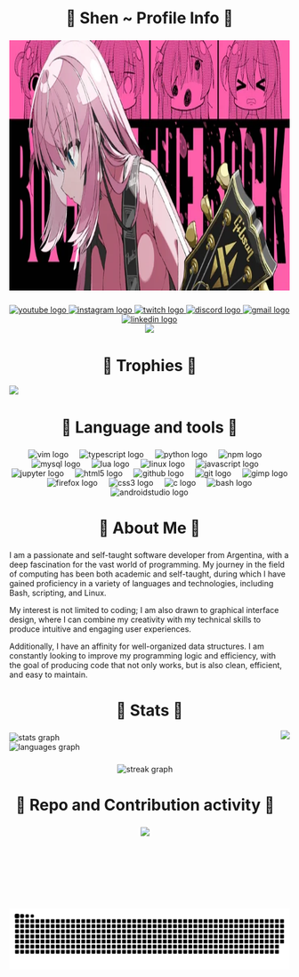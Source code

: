 ###

<h1 align="center">🌸 Shen ~ Profile Info 🌸</h1>

###

<div align="center">
  <img height="450" src="https://raw.githubusercontent.com/Shentxt/NordicBreeze/main/assets/bocchi.webp"  />
</div>

###

<div align="center">
  <a href="https://www.youtube.com/channel/UC2BBmW7bPx5umSY02J1tqmA" target="_blank">
    <img src="https://img.shields.io/static/v1?message=Youtube&logo=youtube&label=&color=FF0000&logoColor=white&labelColor=&style=for-the-badge" height="35" alt="youtube logo"  />
  </a>
  <a href="https://www.instagram.com/settrhig/" target="_blank">
    <img src="https://img.shields.io/static/v1?message=Instagram&logo=instagram&label=&color=E4405F&logoColor=white&labelColor=&style=for-the-badge" height="35" alt="instagram logo"  />
  </a>
  <a href="https://www.twitch.tv/shentty" target="_blank">
    <img src="https://img.shields.io/static/v1?message=Twitch&logo=twitch&label=&color=9146FF&logoColor=white&labelColor=&style=for-the-badge" height="35" alt="twitch logo"  />
  </a>
  <a href="https://discord.com/channels/@me" target="_blank">
    <img src="https://img.shields.io/static/v1?message=Discord&logo=discord&label=&color=7289DA&logoColor=white&labelColor=&style=for-the-badge" height="35" alt="discord logo"  />
  </a>
  <a href="mailto:shenblaskowitz@gmail.com" target="_blank">
    <img src="https://img.shields.io/static/v1?message=Gmail&logo=gmail&label=&color=D14836&logoColor=white&labelColor=&style=for-the-badge" height="35" alt="gmail logo"  />
  </a>
  <a href="https://www.linkedin.com/in/federico-p-065a42217/" target="_blank">
    <img src="https://img.shields.io/static/v1?message=LinkedIn&logo=linkedin&label=&color=0077B5&logoColor=white&labelColor=&style=for-the-badge" height="35" alt="linkedin logo"  />
  </a>
</div>

<div align="center">
  <img src="https://visitor-badge.laobi.icu/badge?page_id=Shentxt.Shentxt&"  />
</div>

###

<h1 align="center">🌸 Trophies 🌸</h1>

![](https://github-profile-trophy.vercel.app/?username=Shentxt&theme=nord&no-frame=true&no-bg=true&margin-w=4)

###

<h1 align="center">🌸 Language and tools 🌸</h1>

###

<div align="center">
  <img src="https://cdn.jsdelivr.net/gh/devicons/devicon/icons/vim/vim-original.svg" height="40" alt="vim logo"  />
  <img width="12" />
  <img src="https://cdn.jsdelivr.net/gh/devicons/devicon/icons/typescript/typescript-original.svg" height="40" alt="typescript logo"  />
  <img width="12" />
  <img src="https://cdn.jsdelivr.net/gh/devicons/devicon/icons/python/python-original.svg" height="40" alt="python logo"  />
  <img width="12" />
  <img src="https://cdn.jsdelivr.net/gh/devicons/devicon/icons/npm/npm-original-wordmark.svg" height="40" alt="npm logo"  />
  <img width="12" />
  <img src="https://cdn.jsdelivr.net/gh/devicons/devicon/icons/mysql/mysql-original.svg" height="40" alt="mysql logo"  />
  <img width="12" />
  <img src="https://cdn.jsdelivr.net/gh/devicons/devicon/icons/lua/lua-original.svg" height="40" alt="lua logo"  />
  <img width="12" />
  <img src="https://cdn.jsdelivr.net/gh/devicons/devicon/icons/linux/linux-original.svg" height="40" alt="linux logo"  />
  <img width="12" />
  <img src="https://cdn.jsdelivr.net/gh/devicons/devicon/icons/javascript/javascript-original.svg" height="40" alt="javascript logo"  />
  <img width="12" />
  <img src="https://cdn.jsdelivr.net/gh/devicons/devicon/icons/jupyter/jupyter-original.svg" height="40" alt="jupyter logo"  />
  <img width="12" />
  <img src="https://cdn.jsdelivr.net/gh/devicons/devicon/icons/html5/html5-original.svg" height="40" alt="html5 logo"  />
  <img width="12" />
  <img src="https://cdn.jsdelivr.net/gh/devicons/devicon/icons/github/github-original.svg" height="40" alt="github logo"  />
  <img width="12" />
  <img src="https://cdn.jsdelivr.net/gh/devicons/devicon/icons/git/git-original.svg" height="40" alt="git logo"  />
  <img width="12" />
  <img src="https://cdn.jsdelivr.net/gh/devicons/devicon/icons/gimp/gimp-original.svg" height="40" alt="gimp logo"  />
  <img width="12" />
  <img src="https://cdn.jsdelivr.net/gh/devicons/devicon/icons/firefox/firefox-original.svg" height="40" alt="firefox logo"  />
  <img width="12" />
  <img src="https://cdn.jsdelivr.net/gh/devicons/devicon/icons/css3/css3-original.svg" height="40" alt="css3 logo"  />
  <img width="12" />
  <img src="https://cdn.jsdelivr.net/gh/devicons/devicon/icons/c/c-original.svg" height="40" alt="c logo"  />
  <img width="12" />
  <img src="https://cdn.jsdelivr.net/gh/devicons/devicon/icons/bash/bash-original.svg" height="40" alt="bash logo"  />
  <img width="12" />
  <img src="https://cdn.jsdelivr.net/gh/devicons/devicon/icons/androidstudio/androidstudio-original.svg" height="40" alt="androidstudio logo"  />
</div>

###

<h1 align="center">🌸 About Me 🌸</h1>

###

I am a passionate and self-taught software developer from Argentina, with a deep fascination for the vast world of programming. My journey in the field of computing has been both academic and self-taught, during which I have gained proficiency in a variety of languages and technologies, including Bash, scripting, and Linux.

My interest is not limited to coding; I am also drawn to graphical interface design, where I can combine my creativity with my technical skills to produce intuitive and engaging user experiences.

Additionally, I have an affinity for well-organized data structures. I am constantly looking to improve my programming logic and efficiency, with the goal of producing code that not only works, but is also clean, efficient, and easy to maintain.

###

<h1 align="center">🌸 Stats 🌸</h1>

<img align="right" height="320" src="https://i.pinimg.com/564x/5a/89/68/5a8968f81ff3b1738c2a6389cdfb3935.jpg"  />

###

<div align="left">
  <img src="https://github-readme-stats.vercel.app/api?username=Shentxt&hide_title=false&hide_rank=false&show_icons=true&include_all_commits=true&count_private=true&disable_animations=false&theme=dracula&locale=en&hide_border=false&order=1" height="150" alt="stats graph" /> <br>
  <img src="https://github-readme-stats.vercel.app/api/top-langs?username=Shentxt&locale=en&hide_title=false&layout=compact&card_width=320&langs_count=5&theme=dracula&hide_border=false&order=2" height="150" alt="languages graph"  />
</div>

###

<div align="center">
  <img src="https://streak-stats.demolab.com?user=Shentxt&locale=en&mode=daily&theme=dark&hide_border=false&border_radius=5&order=3" height="220" alt="streak graph"  />
</div>

### 

<h1 align="center">🌸 Repo and Contribution activity  🌸</h1>

###

<div align="center">
    <img src="https://github-profile-trophy.vercel.app/?username=Shentxt&theme=nord&no-frame=true&no-bg=true&margin-w=4" />
</div>

###

<img src="https://raw.githubusercontent.com/Shentxt/Shentxt/output/snake.svg" alt="Snake animation" />

###

